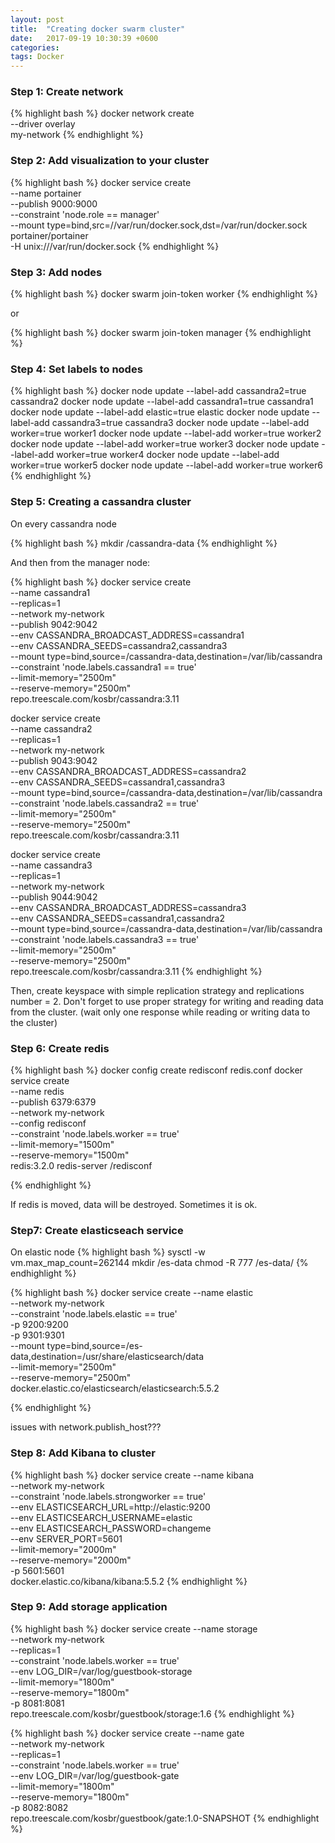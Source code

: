 ```yaml
---
layout: post
title:  "Creating docker swarm cluster"
date:   2017-09-19 10:30:39 +0600
categories:
tags: Docker
---
```


### Step 1: Create network

{% highlight bash %}
docker network create \
  --driver overlay \
  my-network
{% endhighlight %}


### Step 2: Add visualization to your cluster

{% highlight bash %}
docker service create \
--name portainer \
--publish 9000:9000 \
--constraint 'node.role == manager' \
--mount type=bind,src=//var/run/docker.sock,dst=/var/run/docker.sock \
  portainer/portainer \
-H unix:///var/run/docker.sock
{% endhighlight %}


### Step 3: Add nodes


{% highlight bash %}
docker swarm join-token worker
{% endhighlight %}

or

{% highlight bash %}
docker swarm join-token manager
{% endhighlight %}


### Step 4: Set labels to nodes

{% highlight bash %}
docker node update --label-add cassandra2=true cassandra2
docker node update --label-add cassandra1=true cassandra1
docker node update --label-add elastic=true elastic
docker node update --label-add cassandra3=true cassandra3
docker node update --label-add worker=true worker1
docker node update --label-add worker=true worker2
docker node update --label-add worker=true worker3
docker node update --label-add worker=true worker4
docker node update --label-add worker=true worker5
docker node update --label-add worker=true worker6
{% endhighlight %}

### Step 5: Creating a cassandra cluster

On every cassandra node

{% highlight bash %}
mkdir /cassandra-data
{% endhighlight %}

And then from the manager node:

{% highlight bash %}
docker service create \
  --name cassandra1 \
  --replicas=1 \
  --network my-network \
  --publish 9042:9042 \
  --env CASSANDRA_BROADCAST_ADDRESS=cassandra1 \
  --env CASSANDRA_SEEDS=cassandra2,cassandra3 \
  --mount type=bind,source=/cassandra-data,destination=/var/lib/cassandra \
  --constraint 'node.labels.cassandra1 == true' \
  --limit-memory="2500m" \
  --reserve-memory="2500m" \
  repo.treescale.com/kosbr/cassandra:3.11

docker service create \
  --name cassandra2 \
  --replicas=1 \
  --network my-network \
  --publish 9043:9042 \
  --env CASSANDRA_BROADCAST_ADDRESS=cassandra2 \
  --env CASSANDRA_SEEDS=cassandra1,cassandra3 \
  --mount type=bind,source=/cassandra-data,destination=/var/lib/cassandra \
  --constraint 'node.labels.cassandra2 == true' \
  --limit-memory="2500m" \
  --reserve-memory="2500m" \
  repo.treescale.com/kosbr/cassandra:3.11
  
  docker service create \
  --name cassandra3 \
  --replicas=1 \
  --network my-network \
  --publish 9044:9042 \
  --env CASSANDRA_BROADCAST_ADDRESS=cassandra3 \
  --env CASSANDRA_SEEDS=cassandra1,cassandra2 \
  --mount type=bind,source=/cassandra-data,destination=/var/lib/cassandra \
  --constraint 'node.labels.cassandra3 == true' \
  --limit-memory="2500m" \
  --reserve-memory="2500m" \
  repo.treescale.com/kosbr/cassandra:3.11
{% endhighlight %}

Then, create keyspace with simple replication strategy and replications number = 2. Don't
forget to use proper strategy for writing and reading data from the cluster. (wait only
one response while reading or writing data to the cluster)

### Step 6: Create redis

{% highlight bash %}
docker config create redisconf redis.conf
docker service  create  \
    --name redis \
    --publish 6379:6379 \
    --network my-network \
    --config redisconf \
    --constraint 'node.labels.worker == true' \
     --limit-memory="1500m" \
     --reserve-memory="1500m" \
     redis:3.2.0 redis-server /redisconf

{% endhighlight %}

If redis is moved, data will be destroyed. Sometimes it is ok.

### Step7: Create elasticseach service

On elastic node
{% highlight bash %}
sysctl -w vm.max_map_count=262144
mkdir /es-data
chmod -R 777 /es-data/
{% endhighlight %}


{% highlight bash %}
docker service create --name elastic \
  --network my-network \
  --constraint 'node.labels.elastic == true' \
  -p 9200:9200 \
  -p 9301:9301 \
  --mount type=bind,source=/es-data,destination=/usr/share/elasticsearch/data \
  --limit-memory="2500m" \
  --reserve-memory="2500m" \
  docker.elastic.co/elasticsearch/elasticsearch:5.5.2

{% endhighlight %}

issues with network.publish_host???

### Step 8: Add Kibana to cluster

{% highlight bash %}
docker service create --name kibana \
  --network my-network \
  --constraint 'node.labels.strongworker == true' \
  --env ELASTICSEARCH_URL=http://elastic:9200 \
  --env ELASTICSEARCH_USERNAME=elastic \
  --env ELASTICSEARCH_PASSWORD=changeme \
  --env SERVER_PORT=5601 \
  --limit-memory="2000m" \
  --reserve-memory="2000m" \
  -p 5601:5601 \
docker.elastic.co/kibana/kibana:5.5.2
{% endhighlight %}

### Step 9: Add storage application

{% highlight bash %}
docker service create --name storage \
  --network my-network \
  --replicas=1 \
  --constraint 'node.labels.worker == true' \
  --env LOG_DIR=/var/log/guestbook-storage \
  --limit-memory="1800m" \
  --reserve-memory="1800m" \
  -p 8081:8081 \
repo.treescale.com/kosbr/guestbook/storage:1.6
{% endhighlight %}


{% highlight bash %}
docker service create --name gate \
  --network my-network \
  --replicas=1 \
  --constraint 'node.labels.worker == true' \
  --env LOG_DIR=/var/log/guestbook-gate \
  --limit-memory="1800m" \
  --reserve-memory="1800m" \
  -p 8082:8082 \
repo.treescale.com/kosbr/guestbook/gate:1.0-SNAPSHOT
{% endhighlight %}











